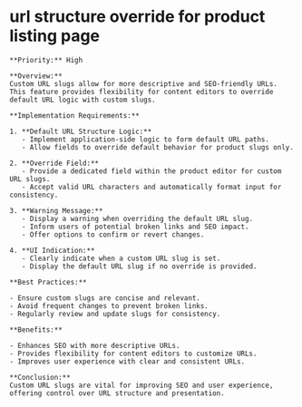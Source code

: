 # url structure override for product listing page

    **Priority:** High

    **Overview:**
    Custom URL slugs allow for more descriptive and SEO-friendly URLs. This feature provides flexibility for content editors to override default URL logic with custom slugs.

    **Implementation Requirements:**

    1. **Default URL Structure Logic:**
       - Implement application-side logic to form default URL paths.
       - Allow fields to override default behavior for product slugs only.

    2. **Override Field:**
       - Provide a dedicated field within the product editor for custom URL slugs.
       - Accept valid URL characters and automatically format input for consistency.

    3. **Warning Message:**
       - Display a warning when overriding the default URL slug.
       - Inform users of potential broken links and SEO impact.
       - Offer options to confirm or revert changes.

    4. **UI Indication:**
       - Clearly indicate when a custom URL slug is set.
       - Display the default URL slug if no override is provided.

    **Best Practices:**

    - Ensure custom slugs are concise and relevant.
    - Avoid frequent changes to prevent broken links.
    - Regularly review and update slugs for consistency.

    **Benefits:**

    - Enhances SEO with more descriptive URLs.
    - Provides flexibility for content editors to customize URLs.
    - Improves user experience with clear and consistent URLs.

    **Conclusion:**
    Custom URL slugs are vital for improving SEO and user experience, offering control over URL structure and presentation.
